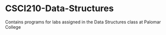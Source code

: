 # CSCI210-Data-Structures
Contains programs for labs assigned in the Data Structures class at Palomar College
